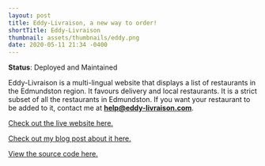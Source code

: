 ```yaml
---
layout: post
title: Eddy-Livraison, a new way to order!
shortTitle: Eddy-Livraison
thumbnail: assets/thumbnails/eddy.png
date: 2020-05-11 21:34 -0400
---
```


**Status**: Deployed and Maintained

Eddy-Livraison is a multi-lingual website that displays a list of restaurants in the Edmundston region. It favours delivery and local restaurants. It is a strict subset of all the restaurants in Edmundston. If you want your restaurant to be added to it, contact me at **help@eddy-livraison.com**.

[Check out the live website here.](https://eddy-livraison.com)

[Check out my blog post about it here.](https://mdionne.me/2021-05-03-eddy-livraison-post)

[View the source code here.](https://github.com/AideTechBot/eddy-livraison)
